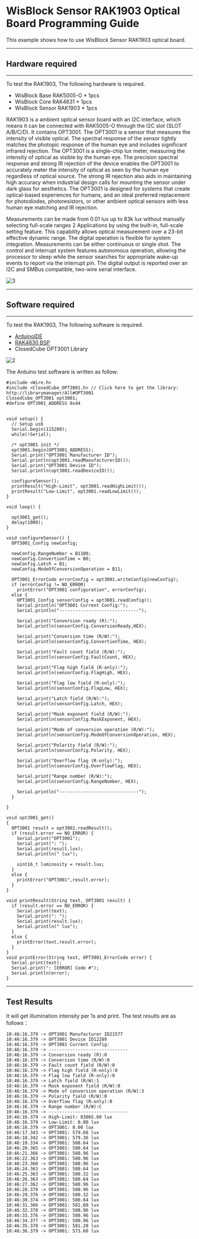 # WisBlock Sensor RAK1903 Optical Board Programming Guide

This example shows how to use WisBlock Sensor RAK1903 optical board.

----
## Hardware required
----
To test the RAK1903, The following hardware is required.

- WisBlock Base RAK5005-O  *  1pcs
- WisBlock Core RAK4631  *  1pcs
- WisBlock Sensor RAK1903      *  1pcs

RAK1903 is a ambient optical sensor board with an I2C interface, which means it can be connected with RAK5005-O through the I2C slot (SLOT A/B/C/D). It contains OPT3001. The OPT3001 is a sensor that measures the intensity of visible optical. The spectral response of the sensor tightly matches the photopic response of the human eye and includes significant infrared rejection. The OPT3001 is a single-chip lux meter, measuring the intensity of optical as visible by the human eye. The precision spectral response and strong IR rejection of the device enables the OPT3001 to accurately meter the intensity of optical as seen by the human eye regardless of optical source. The strong IR rejection also aids in maintaining high accuracy when industrial design calls for mounting the sensor under dark glass for aesthetics. The OPT3001 is designed for systems that create optical-based experiences for humans, and an ideal preferred replacement for photodiodes, photoresistors, or other ambient optical sensors with less human eye matching and IR rejection.

Measurements can be made from 0.01 lux up to 83k lux without manually selecting full-scale ranges 2 Applications by using the built-in, full-scale setting feature. This capability allows optical measurement over a 23-bit effective dynamic range. The digital operation is flexible for system integration. Measurements can be either continuous or single shot. The control and interrupt system features autonomous operation, allowing the processor to sleep while the sensor searches for appropriate wake-up events to report via the interrupt pin. The digital output is reported over an I2C and SMBus compatible, two-wire serial interface.



![3](res/3.png)

----
## Software required
----
To test the RAK1903, The following software is required.

- [ArduinoIDE](https://www.arduino.cc/en/Main/Software)
- [RAK4630 BSP](https://bitbucket.org/Fomi-RAK/wisblock-rak4630-development/src/master/bsp/)
- ClosedCube OPT3001 Library

![2](res/2.png)

The Arduino test software is written as follow:

```
#include <Wire.h>
#include <ClosedCube_OPT3001.h> // Click here to get the library: http://librarymanager/All#OPT3001
ClosedCube_OPT3001 opt3001;
#define OPT3001_ADDRESS 0x44


void setup() {
  // Setup usb 
  Serial.begin(115200);
  while(!Serial);

  /* opt3001 init */
  opt3001.begin(OPT3001_ADDRESS);
  Serial.print("OPT3001 Manufacturer ID");
  Serial.println(opt3001.readManufacturerID());
  Serial.print("OPT3001 Device ID");
  Serial.println(opt3001.readDeviceID());

  configureSensor();
  printResult("High-Limit", opt3001.readHighLimit());
  printResult("Low-Limit", opt3001.readLowLimit());
}

void loop() {

  opt3001_get();
  delay(1000);
}

void configureSensor() {
  OPT3001_Config newConfig;
  
  newConfig.RangeNumber = B1100;  
  newConfig.ConvertionTime = B0;
  newConfig.Latch = B1;
  newConfig.ModeOfConversionOperation = B11;

  OPT3001_ErrorCode errorConfig = opt3001.writeConfig(newConfig);
  if (errorConfig != NO_ERROR)
    printError("OPT3001 configuration", errorConfig);
  else {
    OPT3001_Config sensorConfig = opt3001.readConfig();
    Serial.println("OPT3001 Current Config:");
    Serial.println("------------------------------");
    
    Serial.print("Conversion ready (R):");
    Serial.println(sensorConfig.ConversionReady,HEX);

    Serial.print("Conversion time (R/W):");
    Serial.println(sensorConfig.ConvertionTime, HEX);

    Serial.print("Fault count field (R/W):");
    Serial.println(sensorConfig.FaultCount, HEX);

    Serial.print("Flag high field (R-only):");
    Serial.println(sensorConfig.FlagHigh, HEX);

    Serial.print("Flag low field (R-only):");
    Serial.println(sensorConfig.FlagLow, HEX);

    Serial.print("Latch field (R/W):");
    Serial.println(sensorConfig.Latch, HEX);

    Serial.print("Mask exponent field (R/W):");
    Serial.println(sensorConfig.MaskExponent, HEX);

    Serial.print("Mode of conversion operation (R/W):");
    Serial.println(sensorConfig.ModeOfConversionOperation, HEX);

    Serial.print("Polarity field (R/W):");
    Serial.println(sensorConfig.Polarity, HEX);

    Serial.print("Overflow flag (R-only):");
    Serial.println(sensorConfig.OverflowFlag, HEX);

    Serial.print("Range number (R/W):");
    Serial.println(sensorConfig.RangeNumber, HEX);

    Serial.println("------------------------------");
  }
  
}

void opt3001_get()
{
  OPT3001 result = opt3001.readResult();
  if (result.error == NO_ERROR) {
    Serial.print("OPT3001");
    Serial.print(": ");
    Serial.print(result.lux);
    Serial.println(" lux");

    uint16_t luminosity = result.lux;
  }
  else {
    printError("OPT3001",result.error);
  }
}

void printResult(String text, OPT3001 result) {
  if (result.error == NO_ERROR) {
    Serial.print(text);
    Serial.print(": ");
    Serial.print(result.lux);
    Serial.println(" lux");
  }
  else {
    printError(text,result.error);
  }
}
void printError(String text, OPT3001_ErrorCode error) {
  Serial.print(text);
  Serial.print(": [ERROR] Code #");
  Serial.println(error);
}
```



----
## Test Results
It will get illumination intensity per 1s and print. The test results are as follows：

```
10:46:16.379 -> OPT3001 Manufacturer ID21577
10:46:16.379 -> OPT3001 Device ID12289
10:46:16.379 -> OPT3001 Current Config:
10:46:16.379 -> ------------------------------
10:46:16.379 -> Conversion ready (R):0
10:46:16.379 -> Conversion time (R/W):0
10:46:16.379 -> Fault count field (R/W):0
10:46:16.379 -> Flag high field (R-only):0
10:46:16.379 -> Flag low field (R-only):0
10:46:16.379 -> Latch field (R/W):1
10:46:16.379 -> Mask exponent field (R/W):0
10:46:16.379 -> Mode of conversion operation (R/W):3
10:46:16.379 -> Polarity field (R/W):0
10:46:16.379 -> Overflow flag (R-only):0
10:46:16.379 -> Range number (R/W):C
10:46:16.379 -> ------------------------------
10:46:16.379 -> High-Limit: 83865.60 lux
10:46:16.379 -> Low-Limit: 0.00 lux
10:46:16.379 -> OPT3001: 0.00 lux
10:46:17.343 -> OPT3001: 579.68 lux
10:46:18.342 -> OPT3001: 579.36 lux
10:46:19.334 -> OPT3001: 580.64 lux
10:46:20.365 -> OPT3001: 580.64 lux
10:46:21.366 -> OPT3001: 580.96 lux
10:46:22.363 -> OPT3001: 580.96 lux
10:46:23.360 -> OPT3001: 580.96 lux
10:46:24.363 -> OPT3001: 580.64 lux
10:46:25.363 -> OPT3001: 580.32 lux
10:46:26.363 -> OPT3001: 580.64 lux
10:46:27.362 -> OPT3001: 580.96 lux
10:46:28.370 -> OPT3001: 580.96 lux
10:46:29.376 -> OPT3001: 580.32 lux
10:46:30.374 -> OPT3001: 580.64 lux
10:46:31.366 -> OPT3001: 581.60 lux
10:46:32.370 -> OPT3001: 580.96 lux
10:46:33.376 -> OPT3001: 580.96 lux
10:46:34.377 -> OPT3001: 580.96 lux
10:46:35.378 -> OPT3001: 581.28 lux
10:46:36.379 -> OPT3001: 573.60 lux



```


